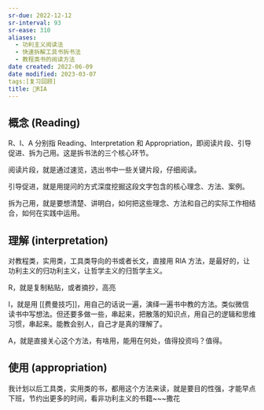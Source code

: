 ```yaml
---
sr-due: 2022-12-12
sr-interval: 93
sr-ease: 310
aliases:
  - 功利主义阅读法
  - 快速拆解工具书拆书法
  - 教程类书的阅读方法
date created: 2022-06-09
date modified: 2023-03-07
tags:[复习回顾]
title: 🔡RIA
---
```


## 概念 (Reading)

R、I、A 分别指 Reading、Interpretation 和 Appropriation，即阅读片段、引导促进、拆为己用。这是拆书法的三个核心环节。

阅读片段，就是通过速览，选出书中一些关键片段，仔细阅读。

引导促进，就是用提问的方式深度挖掘这段文字包含的核心理念、方法、案例。

拆为己用，就是要想清楚、讲明白，如何把这些理念、方法和自己的实际工作相结合，如何在实践中运用。

## 理解 (interpretation)

对教程类，实用类，工具类导向的书或者长文，直接用 RIA 方法，是最好的，让功利主义的归功利主义，让哲学主义的归哲学主义。

R，就是复制粘贴，或者摘抄，高亮

I，就是用 [[费曼技巧]]，用自己的话说一遍，演绎一遍书中教的方法。类似微信读书中写想法。但还要多做一些，串起来，把散落的知识点，用自己的逻辑和思维习惯，串起来。能教会别人，自己才是真的理解了。

A，就是直接关心这个方法，有啥用，能用在何处，值得投资吗？值得。

## 使用 (appropriation)

我计划以后工具类，实用类的书，都用这个方法来读，就是要目的性强，才能早点下班，节约出更多的时间，看非功利主义的书籍~~~撒花
